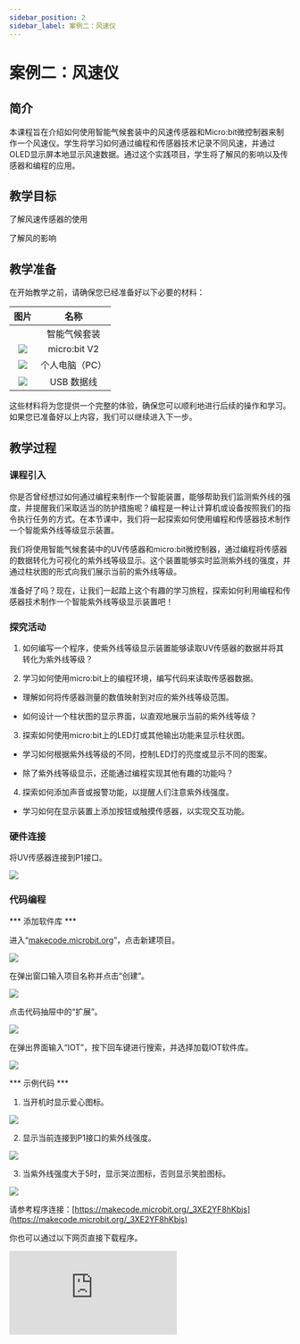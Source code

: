 ```yaml
---
sidebar_position: 2
sidebar_label: 案例二：风速仪
---
```


# 案例二：风速仪

## 简介

本课程旨在介绍如何使用智能气候套装中的风速传感器和Micro:bit微控制器来制作一个风速仪。学生将学习如何通过编程和传感器技术记录不同风速，并通过OLED显示屏本地显示风速数据。通过这个实践项目，学生将了解风的影响以及传感器和编程的应用。

## 教学目标

了解风速传感器的使用

了解风的影响

## 教学准备

在开始教学之前，请确保您已经准备好以下必要的材料：

| 图片 | 名称 |
| :-: | :-: |
|  | 智能气候套装 |
| ![](./images/microbit-smart-climate-kit-case-01-03.png) | micro:bit V2 |
| ![](./images/microbit-smart-climate-kit-case-01-04.png) | 个人电脑（PC） |
| ![](./images/microbit-smart-climate-kit-case-01-05.png) | USB 数据线 |

这些材料将为您提供一个完整的体验，确保您可以顺利地进行后续的操作和学习。如果您已准备好以上内容，我们可以继续进入下一步。

## 教学过程

### 课程引入

你是否曾经想过如何通过编程来制作一个智能装置，能够帮助我们监测紫外线的强度，并提醒我们采取适当的防护措施呢？编程是一种让计算机或设备按照我们的指令执行任务的方式。在本节课中，我们将一起探索如何使用编程和传感器技术制作一个智能紫外线等级显示装置。

我们将使用智能气候套装中的UV传感器和micro:bit微控制器，通过编程将传感器的数据转化为可视化的紫外线等级显示。这个装置能够实时监测紫外线的强度，并通过柱状图的形式向我们展示当前的紫外线等级。

准备好了吗？现在，让我们一起踏上这个有趣的学习旅程，探索如何利用编程和传感器技术制作一个智能紫外线等级显示装置吧！

### 探究活动

1. 如何编写一个程序，使紫外线等级显示装置能够读取UV传感器的数据并将其转化为紫外线等级？

2. 学习如何使用micro:bit上的编程环境，编写代码来读取传感器数据。

- 理解如何将传感器测量的数值映射到对应的紫外线等级范围。

- 如何设计一个柱状图的显示界面，以直观地展示当前的紫外线等级？

3. 探索如何使用micro:bit上的LED灯或其他输出功能来显示柱状图。

- 学习如何根据紫外线等级的不同，控制LED灯的亮度或显示不同的图案。

- 除了紫外线等级显示，还能通过编程实现其他有趣的功能吗？

4. 探索如何添加声音或报警功能，以提醒人们注意紫外线强度。

- 学习如何在显示装置上添加按钮或触摸传感器，以实现交互功能。

### 硬件连接

将UV传感器连接到P1接口。

![](./images/microbit-smart-climate-kit-case-02-06.png)

### 代码编程

*** 添加软件库 ***

进入“[makecode.microbit.org](https://makecode.microbit.org/)”，点击新建项目。

![](./images/smart-weather-station-kit-add-extension-01.png)

在弹出窗口输入项目名称并点击“创建”。

![](./images/smart-weather-station-kit-add-extension-02.png)

点击代码抽屉中的“扩展”。

![](./images/smart-weather-station-kit-add-extension-03.png)

在弹出界面输入“IOT”，按下回车键进行搜索，并选择加载IOT软件库。

![](./images/smart-weather-station-kit-add-extension-04.png)

*** 示例代码 ***

1. 当开机时显示爱心图标。

![](./images/microbit-smart-climate-kit-case-02-07.png)

2. 显示当前连接到P1接口的紫外线强度。

![](./images/microbit-smart-climate-kit-case-02-08.png)

3. 当紫外线强度大于5时，显示哭泣图标，否则显示笑脸图标。

![](./images/microbit-smart-climate-kit-case-02-09.png)

请参考程序连接：[https://makecode.microbit.org/_3XE2YF8hKbjs](https://makecode.microbit.org/_3XE2YF8hKbjs)

你也可以通过以下网页直接下载程序。

<div
    style={{
        position: 'relative',
        paddingBottom: '60%',
        overflow: 'hidden',
    }}
>
    <iframe
        src="https://makecode.microbit.org/_3XE2YF8hKbjs"
        frameborder="0"
        sandbox="allow-popups allow-forms allow-scripts allow-same-origin"
        style={{
            position: 'absolute',
            width: '100%',
            height: '100%',
        }}
    />
</div>

*** 下载程序 ***

使用USB线连接PC和micro:bit V2。

![](./images/connect-microbit.gif)

连接成功后，电脑上会识别出一个名为`MICROBIT`的盘符。

![](./images/microbit-drive.png)

点击左下角的![](./images/download-01.png)，选择`Connect Device`。

![](./images/download-02.png)

点击![](./images/download-03.png)。

![](./images/download-04.png)

点击![](./images/download-05.png)。

![](./images/download-06.png)


在弹出窗口选择`BBC micro:bit CMSIS-DAP`，然后选择连接，至此，我们的micro:bit就已经连接成功。

![](./images/download-07.png)

点击下载程序。

![](./images/download-08.png)

### 团队合作与展示

学生分成小组，共同完成案例的制作和程序编写。

鼓励学生之间相互合作、交流和分享经验。

每个小组有机会向其他小组展示他们制作的案例，并演示。

*** 预期效果：连接电源后，micro:bit的LED矩阵先显示爱心，然后根据当前紫外线强度等级显示笑脸或者哭脸图标。 ***

（GIF动图）

### 总结与反思

回顾课程内容，提醒学生掌握了哪些知识和技能。

引导学生讨论他们在制作过程中遇到的问题和困难，以及如何解决这些问题。

引导学生思考不同紫外线水平下的健康风险，并探讨防晒措施的重要性。

## 扩展知识

不同紫外线（UV）水平下存在不同的健康风险，因此采取防晒措施非常重要。以下是不同紫外线水平下的健康风险和防晒措施的重要性：

低紫外线水平（UV指数1-2）：

健康风险：低紫外线水平下的健康风险相对较低，但仍存在日常紫外线暴露的风险。

防晒措施：尽管低，但仍建议进行基本的防晒措施。使用防晒霜、戴帽子、佩戴太阳镜和遮阳衣以保护皮肤和眼睛。

中等紫外线水平（UV指数3-5）：

健康风险：中等紫外线水平下，皮肤和眼睛受到更高程度的紫外线损伤的风险增加。

防晒措施：采取更全面的防晒措施非常重要。使用广谱防晒霜，含有SPF（防晒因子）和UVA/UVB保护，涂抹在暴露的皮肤上。戴宽边帽子、太阳镜和遮阳衣以提供额外的保护。

高紫外线水平（UV指数6-7）：

健康风险：高紫外线水平下，暴露在太阳下的时间较长可能导致皮肤晒伤、日光性皮炎、日光性皮肤衰老等。

防晒措施：采取强化的防晒措施至关重要。选择高SPF值的广谱防晒霜，定期涂抹，特别是在户外活动时。选择遮阳性能好的衣物，避免暴露在强烈阳光下。

非常高紫外线水平（UV指数8或更高）：

健康风险：非常高紫外线水平下，暴露在太阳下的时间较短即可导致严重的皮肤晒伤、日光性角膜炎、皮肤癌等。

防晒措施：采取严格的防晒措施以最大程度地保护皮肤和眼睛。尽量避免在强烈阳光下暴露，寻找阴凉处。使用高SPF值的广谱防晒霜，戴宽边帽子、太阳镜和遮阳衣。

无论紫外线水平如何，防晒措施对于预防皮肤损伤、晒伤和皮肤癌等都至关重要。养成定期使用防晒霜、遮阳衣和其他防晒措施的习惯，以保护自己免受紫外线的伤害。
